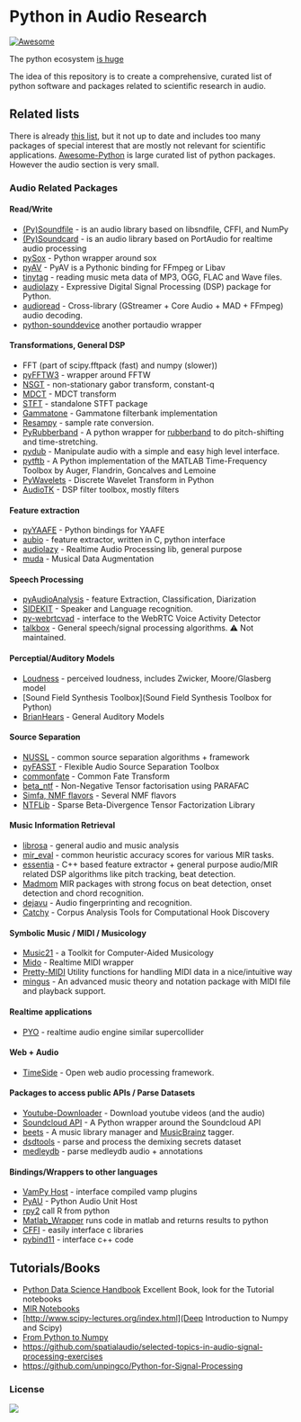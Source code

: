 # Python in Audio Research
[![Awesome](https://cdn.rawgit.com/sindresorhus/awesome/d7305f38d29fed78fa85652e3a63e154dd8e8829/media/badge.svg)](https://github.com/sindresorhus/awesome)

The python ecosystem [is huge](http://anvaka.github.io/pm/#/galaxy/python?cx=-2700&cy=377&cz=5622&lx=-0.0869&ly=-0.2315&lz=-0.0338&lw=0.9684&ml=150&s=1.75&l=1&v=2015-09-27T13-00-00Z)

The idea of this repository is to create a comprehensive, curated list of python software and packages related to scientific research in audio.

## Related lists

There is already [this list](https://wiki.python.org/moin/PythonInMusic), but it not up to date and includes too many packages of special interest that are mostly not relevant for scientific applications. [Awesome-Python](https://github.com/vinta/awesome-python) is large curated list of python packages. However the audio section is very small.

### Audio Related Packages

#### Read/Write

* [(Py)Soundfile](https://github.com/bastibe/PySoundFile) - is an audio library based on libsndfile, CFFI, and NumPy
* [(Py)Soundcard](https://github.com/bastibe/PySoundCard) - is an audio library based on PortAudio for realtime audio processing
* [pySox](https://github.com/rabitt/pysox) - Python wrapper around sox
* [pyAV](https://mikeboers.github.io/PyAV) - PyAV is a Pythonic binding for FFmpeg or Libav
* [tinytag](https://github.com/devsnd/tinytag) - reading music meta data of MP3, OGG, FLAC and Wave files.
* [audiolazy](https://github.com/danilobellini/audiolazy) - Expressive Digital Signal Processing (DSP) package for Python.
* [audioread](https://github.com/beetbox/audioread) - Cross-library (GStreamer + Core Audio + MAD + FFmpeg) audio decoding.
* [python-sounddevice](https://github.com/spatialaudio/python-sounddevice) another portaudio wrapper

#### Transformations, General DSP

* FFT (part of scipy.fftpack (fast) and numpy (slower))
* [pyFFTW3](https://github.com/pyFFTW/pyFFTW) - wrapper around FFTW
* [NSGT](https://github.com/grrrr/nsgt) - non-stationary gabor transform, constant-q
* [MDCT](https://github.com/nils-werner/mdct) - MDCT transform
* [STFT](https://github.com/nils-werner/stft) - standalone STFT package
* [Gammatone](https://github.com/detly/gammatone) - Gammatone filterbank implementation
* [Resampy](https://github.com/bmcfee/resampy) - sample rate conversion.
* [PyRubberband](https://github.com/bmcfee/pyrubberband) - A python wrapper for [rubberband](http://breakfastquay.com/rubberband/) to do pitch-shifting and time-stretching.
* [pydub](https://github.com/jiaaro/pydub) - Manipulate audio with a simple and easy high level interface.
* [pytftb](https://github.com/scikit-signal/pytftb) - A Python implementation of the MATLAB Time-Frequency Toolbox by Auger, Flandrin, Goncalves and Lemoine
* [PyWavelets](https://github.com/scikit-signal/pywt) - Discrete Wavelet Transform in Python
* [AudioTK](https://github.com/mbrucher/AudioTK) - DSP filter toolbox, mostly filters

#### Feature extraction

* [pyYAAFE](http://yaafe.sourceforge.net) - Python bindings for YAAFE
* [aubio](http://aubio.org/) - feature extractor, written in C, python interface
* [audiolazy](https://github.com/danilobellini/audiolazy) - Realtime Audio Processing lib, general purpose
* [muda](https://github.com/bmcfee/muda) -  Musical Data Augmentation

#### Speech Processing

* [pyAudioAnalysis](https://github.com/tyiannak/pyAudioAnalysis) - feature Extraction, Classification, Diarization
* [SIDEKIT](http://lium.univ-lemans.fr/sidekit/) - Speaker and Language recognition.
* [py-webrtcvad](https://github.com/wiseman/py-webrtcvad) -  interface to the WebRTC Voice Activity Detector
* [talkbox](http://scikits.appspot.com/talkbox) - General speech/signal processing algorithms. ⚠️ Not maintained.

#### Perceptial/Auditory Models

* [Loudness](https://github.com/deeuu/loudness) - perceived loudness, includes Zwicker, Moore/Glasberg model
* [Sound Field Synthesis Toolbox](Sound Field Synthesis Toolbox for Python)
* [BrianHears](http://www.briansimulator.org/docs/index.html) - General Auditory Models

#### Source Separation

* [NUSSL](https://github.com/interactiveaudiolab/nussl) - common source separation algorithms + framework
* [pyFASST](https://github.com/wslihgt/pyfasst) - Flexible Audio Source Separation Toolbox
* [commonfate](https://github.com/aliutkus/commonfate) - Common Fate Transform
* [beta_ntf](https://code.google.com/archive/p/beta-ntf/) - Non-Negative Tensor factorisation using PARAFAC
* [Simfa, NMF flavors](http://nimfa.biolab.si) - Several NMF flavors
* [NTFLib](https://github.com/stitchfix/NTFLib) - Sparse Beta-Divergence Tensor Factorization Library

#### Music Information Retrieval

* [librosa](https://github.com/librosa/librosa) - general audio and music analysis
* [mir_eval](https://github.com/craffel/mir_eval) - common heuristic accuracy scores for various MIR tasks.
* [essentia](http://essentia.upf.edu) - C++ based feature extractor + general purpose audio/MIR related DSP algorithms like pitch tracking, beat detection.
* [Madmom](https://github.com/CPJKU/madmom) MIR packages with strong focus on beat detection, onset detection and chord recognition.
* [dejavu](https://github.com/worldveil/dejavu) - Audio fingerprinting and recognition.
* [Catchy](https://github.com/jvbalen/catchy) - Corpus Analysis Tools for Computational Hook Discovery

#### Symbolic Music / MIDI / Musicology

* [Music21](http://web.mit.edu/music21/) - a Toolkit for Computer-Aided Musicology
* [Mido](https://mido.readthedocs.io/en/latest/) - Realtime MIDI wrapper
* [Pretty-MIDI](https://github.com/craffel/pretty-midi) Utility functions for handling MIDI data in a nice/intuitive way
* [mingus](http://bspaans.github.io/python-mingus/) - An advanced music theory and notation package with MIDI file and playback support.

#### Realtime applications

* [PYO](https://github.com/belangeo/pyo) - realtime audio engine similar supercollider

#### Web + Audio

* [TimeSide](https://github.com/Parisson/TimeSide) - Open web audio processing framework.

#### Packages to access public APIs / Parse Datasets

* [Youtube-Downloader](https://github.com/rg3/youtube-dl) - Download youtube videos (and the audio)
* [Soundcloud API](https://github.com/soundcloud/soundcloud-python) - A Python wrapper around the Soundcloud API
* [beets](http://beets.io/) - A music library manager and [MusicBrainz](https://musicbrainz.org/) tagger.
* [dsdtools](https://github.com/faroit/dsdtools) - parse and process the demixing secrets dataset
* [medleydb](https://github.com/marl/medleydb) - parse medleydb audio + annotations

#### Bindings/Wrappers to other languages

* [VamPy Host](https://code.soundsoftware.ac.uk/projects/vampy-host) - interface compiled vamp plugins
* [PyAU](https://github.com/simlmx/pyau) - Python Audio Unit Host
* [rpy2](http://rpy2.bitbucket.org/) call R from python
* [Matlab_Wrapper](https://github.com/mrkrd/matlab_wrapper) runs code in matlab and returns results to python
* [CFFI]() - easily interface c libraries
* [pybind11](https://pypi.python.org/pypi/pybind11) - interface c++ code

## Tutorials/Books

* [Python Data Science Handbook](https://github.com/jakevdp/PythonDataScienceHandbook) Excellent Book, look for the Tutorial notebooks
* [MIR Notebooks](http://musicinformationretrieval.com/)
* [http://www.scipy-lectures.org/index.html](Deep Introduction to Numpy and Scipy)
* [From Python to Numpy](http://www.labri.fr/perso/nrougier/from-python-to-numpy/)
* https://github.com/spatialaudio/selected-topics-in-audio-signal-processing-exercises
* https://github.com/unpingco/Python-for-Signal-Processing

### License

[![](https://i.creativecommons.org/l/by-nc/4.0/88x31.png)](http://creativecommons.org/licenses/by-nc/4.0/)
